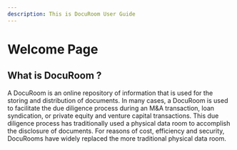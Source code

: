 ```yaml
---
description: This is DocuRoom User Guide
---
```


# Welcome Page

## What is DocuRoom ?

A DocuRoom is an online repository of information that is used for the storing and distribution of documents. In many cases, a DocuRoom is used to facilitate the due diligence process during an M&A transaction, loan syndication, or private equity and venture capital transactions. This due diligence process has traditionally used a physical data room to accomplish the disclosure of documents. For reasons of cost, efficiency and security, DocuRooms have widely replaced the more traditional physical data room.

